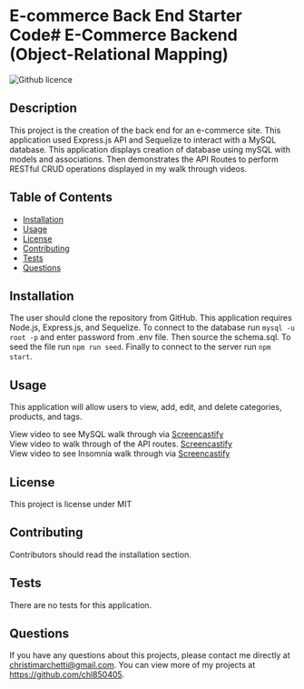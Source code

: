 # E-commerce Back End Starter Code# E-Commerce Backend (Object-Relational Mapping)
![Github licence](http://img.shields.io/badge/license-MIT-blue.svg)

## Description 
This project is the creation of the back end for an e-commerce site. This application used Express.js API and Sequelize to interact with a MySQL database. This application displays creation of database using mySQL with models and associations. Then demonstrates the API Routes to perform RESTful CRUD operations displayed in my walk through videos.

## Table of Contents
* [Installation](#installation)
* [Usage](#usage)
* [License](#license)
* [Contributing](#contributing)
* [Tests](#tests)
* [Questions](#questions)

## Installation 
The user should clone the repository from GitHub. This application requires Node.js, Express.js, and Sequelize. To connect to the database run `mysql -u root -p` and enter password from .env file. Then source the schema.sql. To seed the file run `npm run seed`. Finally to connect to the server run `npm start`. 

## Usage 
This application will allow users to view, add, edit, and delete categories, products, and tags.

View video to see MySQL walk through via [Screencastify](https://drive.google.com/file/d/1Em_LQH1I-NgwqmKpxgeBkXy71hx4clSp/view)<br>
View video to walk through of the API routes. [Screencastify](https://drive.google.com/file/d/19HxHUsCz4v2iva7JGcpbhywtCO3b4wU0/view)<br>
View video to see Insomnia walk through via [Screencastify]()

## License 
This project is license under MIT

## Contributing 
Contributors should read the installation section. 

## Tests
There are no tests for this application. 

## Questions
If you have any questions about this projects, please contact me directly at christimarchetti@gmail.com. You can view more of my projects at https://github.com/chl850405.